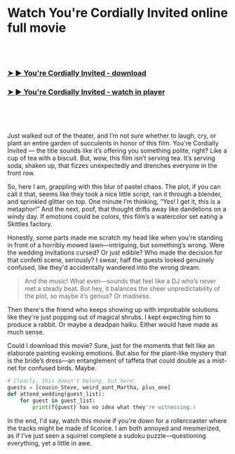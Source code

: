 <h1>Watch You're Cordially Invited online full movie</h1>


<br><br>

<h3><a href="https://Christophers-papotapri1987.github.io/ohwlpcncmw/">➤ ► You're Cordially Invited - download</a></h3> 
<h3><a href="https://Christophers-papotapri1987.github.io/ohwlpcncmw/">➤ ► You're Cordially Invited - watch in player</a></h3>


<br><br><br>


Just walked out of the theater, and I’m not sure whether to laugh, cry, or plant an entire garden of succulents in honor of this film. You're Cordially Invited — the title sounds like it’s offering you something polite, right? Like a cup of tea with a biscuit. But, wow, this film isn’t serving tea. It’s serving soda, shaken up, that fizzes unexpectedly and drenches everyone in the front row.

So, here I am, grappling with this blur of pastel chaos. The plot, if you can call it that, seems like they took a nice little script, ran it through a blender, and sprinkled glitter on top. One minute I’m thinking, “Yes! I get it, this is a metaphor!” And the next, poof, that thought drifts away like dandelions on a windy day. If emotions could be colors, this film’s a watercolor set eating a Skittles factory.

Honestly, some parts made me scratch my head like when you’re standing in front of a horribly mowed lawn—intriguing, but something’s wrong. Were the wedding invitations cursed? Or just edible? Who made the decision for that confetti scene, seriously? I swear, half the guests looked genuinely confused, like they'd accidentally wandered into the wrong dream.

> And the music! What even—sounds that feel like a DJ who’s never met a steady beat. But hey, it balances the sheer unpredictability of the plot, so maybe it’s genius? Or madness.

Then there's the friend who keeps showing up with improbable solutions like they're just popping out of magical shrubs. I kept expecting him to produce a rabbit. Or maybe a deadpan haiku. Either would have made as much sense.

Could I download this movie? Sure, just for the moments that felt like an elaborate painting evoking emotions. But also for the plant-like mystery that is the bride’s dress—an entanglement of taffeta that could double as a mist-net for confused birds. Maybe.

```python
# Clearly, this doesn't belong, but here:
guests = [cousin_Steve, weird_aunt_Martha, plus_one]
def attend_wedding(guest_list):
    for guest in guest_list:
        print(f{guest} has no idea what they're witnessing.)
```

In the end, I'd say, watch this movie if you're down for a rollercoaster where the tracks might be made of licorice. I am both annoyed and mesmerized, as if I’ve just seen a squirrel complete a sudoku puzzle—questioning everything, yet a little in awe.
